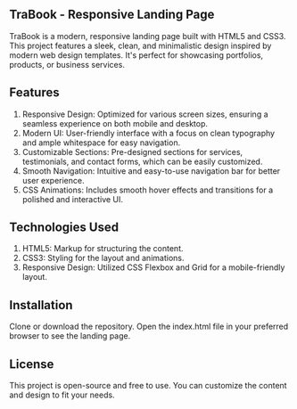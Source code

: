 ## TraBook - Responsive Landing Page
TraBook is a modern, responsive landing page built with HTML5 and CSS3. This project features a sleek, clean, and minimalistic design inspired by modern web design templates. It's perfect for showcasing portfolios, products, or business services.

## Features
1. Responsive Design: Optimized for various screen sizes, ensuring a seamless experience on both mobile and desktop.
2. Modern UI: User-friendly interface with a focus on clean typography and ample whitespace for easy navigation.
3. Customizable Sections: Pre-designed sections for services, testimonials, and contact forms, which can be easily customized.
4. Smooth Navigation: Intuitive and easy-to-use navigation bar for better user experience.
5. CSS Animations: Includes smooth hover effects and transitions for a polished and interactive UI.

## Technologies Used
1. HTML5: Markup for structuring the content.
2. CSS3: Styling for the layout and animations.
3. Responsive Design: Utilized CSS Flexbox and Grid for a mobile-friendly layout.

## Installation
Clone or download the repository. Open the index.html file in your preferred browser to see the landing page.

## License
This project is open-source and free to use. You can customize the content and design to fit your needs.
